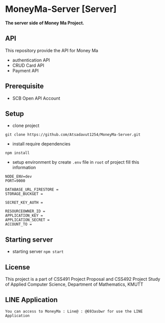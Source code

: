 # MoneyMa-Server [Server]
**The server side of Money Ma Project.**

## API
This repository provide the API for Money Ma
- authentication API
- CRUD Card API
- Payment API

## Prerequisite
- SCB Open API Account

## Setup
- clone project
```
git clone https://github.com/Atsadavut1254/MoneyMa-Server.git
```
- install require dependencies
```
npm install
```
- setup environment by create `.env` file in `root` of project fill this information
```
NODE_ENV=dev
PORT=9000  
  
DATABASE_URL_FIRESTORE = 
STORAGE_BUCKGET = 

SECRET_KEY_AUTH = 

RESOURCEOWNER_ID = 
APPLICATION_KEY = 
APPLICATION_SECRET = 
ACCOUNT_TO = 

```

## Starting server
- starting server `npm start`

## License
This project is a part of CSS491 Project Proposal and CSS492 Project Study of Applied Computer Science, Department of Mathematics, KMUTT

## LINE Application
```
You can access to MoneyMa : Line@ : @693asbwr for use the LINE Application

```

